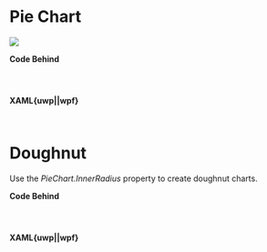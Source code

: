 # Pie Chart

![](https://raw.githubusercontent.com/Live-Charts/WebSiteDocs/master/v1/Resources/piechart.jpg)

<pulled></pulled>

**Code Behind**

```{wpf,!https://raw.githubusercontent.com/beto-rodriguez/Live-Charts/master/Examples/Wpf/PieChart/PieChartExample.xaml.cs}
```
```{uwp,!https://raw.githubusercontent.com/beto-rodriguez/Live-Charts/master/Examples/Uwp/PieChart/PieChartExample.xaml.cs}
```
```{wf,!https://raw.githubusercontent.com/beto-rodriguez/Live-Charts/master/Examples/WinForms/PieChart/PieChartExample.cs}
```

**XAML{uwp||wpf}**

```{wpf,!https://raw.githubusercontent.com/beto-rodriguez/Live-Charts/master/Examples/Wpf/PieChart/PieChartExample.xaml}
```
```{uwp,!https://raw.githubusercontent.com/beto-rodriguez/Live-Charts/master/Examples/Uwp/PieChart/PieChartExample.xaml}
```


# Doughnut

<p>
    Use the <i>PieChart.InnerRadius</i> property to create doughnut charts.
</p>

**Code Behind**

```{wpf,!https://raw.githubusercontent.com/beto-rodriguez/Live-Charts/master/Examples/Wpf/PieChart/DoughnutChartExample.xaml.cs}
```
```{uwp,!https://raw.githubusercontent.com/beto-rodriguez/Live-Charts/master/Examples/Uwp/PieChart/DoughnutChartExample.xaml.cs}
```
```{wf,!https://raw.githubusercontent.com/beto-rodriguez/Live-Charts/master/Examples/WinForms/PieChart/DoughnutExample.cs}
```

**XAML{uwp||wpf}**

```{wpf,!https://raw.githubusercontent.com/beto-rodriguez/Live-Charts/master/Examples/Wpf/PieChart/DoughnutChartExample.xaml}
```
```{uwp,!https://raw.githubusercontent.com/beto-rodriguez/Live-Charts/master/Examples/Uwp/PieChart/DoughnutChartExample.xaml}
```